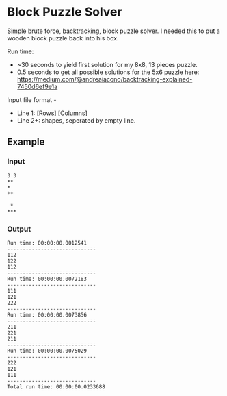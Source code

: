 # Block Puzzle Solver
Simple brute force, backtracking, block puzzle solver. I needed this to put a wooden block puzzle back into his box.

Run time: 
- ~30 seconds to yield first solution for my 8x8, 13 pieces puzzle.
- 0.5 seconds to get all possible solutions for the 5x6 puzzle here: https://medium.com/@andreaiacono/backtracking-explained-7450d6ef9e1a

Input file format -
- Line 1: [Rows] [Columns]
- Line 2+: shapes, seperated by empty line.

## Example
### Input
```
3 3
**
*
**
 
 *
***
```

### Output
```
Run time: 00:00:00.0012541
-----------------------------
112
122
112
-----------------------------
Run time: 00:00:00.0072183
-----------------------------
111
121
222
-----------------------------
Run time: 00:00:00.0073856
-----------------------------
211
221
211
-----------------------------
Run time: 00:00:00.0075029
-----------------------------
222
121
111
-----------------------------
Total run time: 00:00:00.0233688
```
